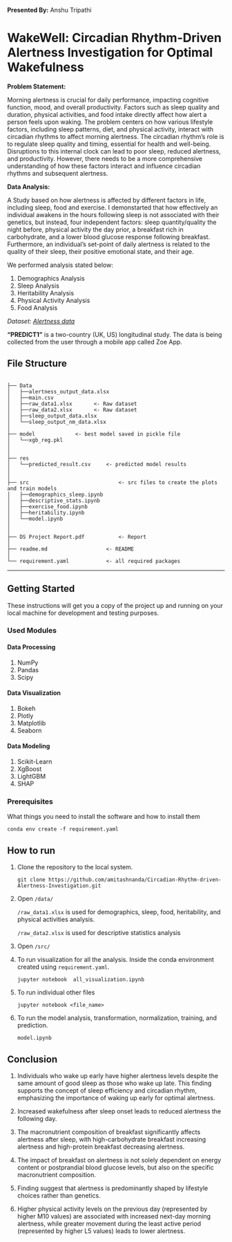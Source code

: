 **Presented By:** Anshu Tripathi

# WakeWell: Circadian Rhythm-Driven Alertness Investigation for Optimal Wakefulness

**Problem Statement:** 

Morning alertness is crucial for daily performance, impacting cognitive function, mood, and overall productivity. Factors such as sleep quality and duration, physical activities, and food intake directly affect how alert a person feels upon waking. The problem centers on how various lifestyle factors, including sleep patterns, diet, and physical activity, interact with circadian rhythms to affect morning alertness. The circadian rhythm’s role is to regulate sleep quality and timing, essential for health and well-being. Disruptions to this internal clock can lead to poor sleep, reduced alertness, and productivity. However, there needs to be a more comprehensive understanding of how these factors interact and influence circadian rhythms and subsequent alertness.

**Data Analysis:**

A Study based on how alertness is affected by different factors in life, including sleep, food and exercise. I demonstarted that  how effectively an individual awakens in the hours following sleep is not associated with their genetics, but instead, four independent factors: sleep quantity/quality the night before, physical activity the day prior, a breakfast rich in carbohydrate, and a lower blood glucose response following breakfast. Furthermore, an individual’s set-point of daily alertness is related to the quality of their sleep, their positive emotional state, and their age.

We performed analysis stated below:

1. Demographics Analysis
2. Sleep Analysis
3. Heritability Analysis
4. Physical Activity Analysis
5. Food Analysis

*Dataset: [Alertness data](https://static-content.springer.com/esm/art%3A10.1038%2Fs41467-022-34503-2/MediaObjects/41467_2022_34503_MOESM3_ESM.xlsx)*

**“PREDICT1”**  is a two-country (UK, US) longitudinal study. The data is being collected from the user through a mobile app called Zoe App. 



## **File Structure**

```

├── Data
│   ├──alertness_output_data.xlsx
│   ├──main.csv
│   ├──raw_data1.xlsx       <- Raw dataset
│   ├──raw_data2.xlsx       <- Raw dataset
│   ├──sleep_output_data.xlsx 
│   └──sleep_output_nm_data.xlsx 
│                     
├── model             <- best model saved in pickle file   
│   └──xgb_reg.pkl 
│
│
├── res  
│   └──predicted_result.csv     <- predicted model results
│
│
├── src                             <- src files to create the plots and train models
│   ├──demographics_sleep.ipynb     
│   ├──descriptive_stats.ipynb
│   ├──exercise_food.ipynb
│   ├──heritability.ipynb
│   └──model.ipynb
│   
│
├── DS Project Report.pdf           <- Report
│
├── readme.md                   <- README
│
└── requirement.yaml            <- all required packages 
```

---
## Getting Started

These instructions will get you a copy of the project up and running on your local machine for development and testing purposes.

### Used Modules

#### Data Processing
1. NumPy
2. Pandas
3. Scipy

#### Data Visualization
1. Bokeh
2. Plotly
3. Matplotlib
4. Seaborn

#### Data Modeling
1. Scikit-Learn
2. XgBoost
3. LightGBM
4. SHAP


### Prerequisites

What things you need to install the software and how to install them

```
conda env create -f requirement.yaml

```


## How to run


1. Clone the repository to the local system.
    ```
    git clone https://github.com/amitashnanda/Circadian-Rhythm-driven-Alertness-Investigation.git

    ```
2. Open ```/data/```

    ```/raw_data1.xlsx``` is used for demographics, sleep, food, heritability, and physical activities analysis.

    ```/raw_data2.xlsx``` is used for descriptive statistics analysis

3. Open ```/src/``` 

4. To run visualization for all the analysis. Inside the conda environment created using ```requirement.yaml```.

    ```
    jupyter notebook  all_visualization.ipynb

    ```
5. To run individual other files 

    ```
    jupyter notebook <file_name>

    ```
6. To run the model  analysis, transformation, normalization, training, and prediction.

    ```
    model.ipynb

    ```

## Conclusion

1. Individuals who wake up early have higher alertness levels despite the same amount of good sleep as those who wake up late. This finding supports the concept of sleep efficiency and circadian rhythm, emphasizing the importance of waking up early for optimal alertness.

2. Increased wakefulness after sleep onset leads to reduced alertness the following day.

3. The macronutrient composition of breakfast significantly affects alertness after sleep, with high-carbohydrate breakfast increasing alertness and high-protein breakfast decreasing alertness.

4. The impact of breakfast on alertness is not solely dependent on energy content or postprandial blood glucose levels, but also on the specific macronutrient composition.

5. Finding suggest that alertness is predominantly shaped by lifestyle choices rather than genetics.

6. Higher physical activity levels on the previous day (represented by higher M10 values) are associated with increased next-day morning alertness, while greater movement during the least active period (represented by higher L5 values) leads to lower alertness.


<!-- ## **Sources**

*[Vallat, R., Berry, S.E., Tsereteli, N. et al. How people wake up is associated with previous night’s sleep together with physical activity and food intake. Nat Commun 13, 7116 (2022)](https://doi.org/10.1038/s41467-022-34503-2)*
 -->



